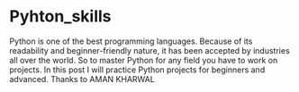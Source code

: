 # Pyhton_skills
Python is one of the best programming languages. Because of its readability and beginner-friendly nature, it has been accepted by industries all over the world. So to master Python for any field you have to work on projects. In this post I will practice Python projects for beginners and advanced.  Thanks to AMAN KHARWAL
